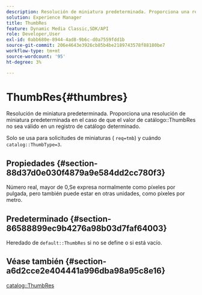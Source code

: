 ```yaml
---
description: Resolución de miniatura predeterminada. Proporciona una resolución de miniatura predeterminada en el caso de que el valor de catálogo ThumbRes no sea válido en un registro de catálogo determinado.
solution: Experience Manager
title: ThumbRes
feature: Dynamic Media Classic,SDK/API
role: Developer,User
exl-id: 0abb680e-8944-4ad8-9b6c-d0a7559fdd1b
source-git-commit: 206e4643e3926cb85b4be2189743578f88180be7
workflow-type: tm+mt
source-wordcount: '95'
ht-degree: 3%

---
```


# ThumbRes{#thumbres}

Resolución de miniatura predeterminada. Proporciona una resolución de miniatura predeterminada en el caso de que el valor de catálogo::ThumbRes no sea válido en un registro de catálogo determinado.

Solo se usa para solicitudes de miniaturas ( `req=tmb`) y cuándo `catalog::ThumbType=3`.

## Propiedades {#section-88d37d0e030f4879a9e584dd2cc780f3}

Número real, mayor de 0,Se expresa normalmente como píxeles por pulgada, pero también puede estar en otras unidades, como píxeles por metro.

## Predeterminado {#section-86588899ec9b4276a98b03d7faf64003}

Heredado de `default::ThumbRes` si no se define o si está vacío.

## Véase también {#section-a6d2cce2e404441a996dba98a95c8e16}

[catalog::ThumbRes](../../../../../is-api/image-catalog/image-serving-api-ref/c-image-catalog-reference/c-image-svg-data-reference/c-image-data-reference/r-thumbres-cat.md#reference-eedb9991397347c3bed5bd0a785c4c69)
